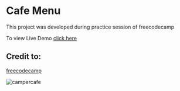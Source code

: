 # Cafe Menu
This project was developed during practice session of freecodecamp 

To view Live Demo [click here]()
## Credit to:
[freecodecamp](www.freecodecamp.org)


![campercafe](https://github.com/ashfaqmbd/cafemenu/assets/16706440/235467ed-dd9b-40bb-b350-3bc7ee1b76b9)
